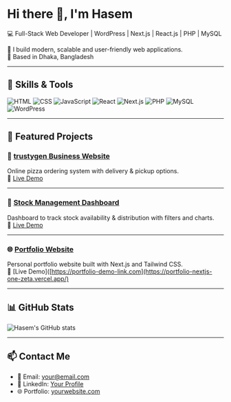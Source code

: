 # Hi there 👋, I'm Hasem
💻 Full-Stack Web Developer | WordPress | Next.js | React.js | PHP | MySQL  

🚀 I build modern, scalable and user-friendly web applications.  
📍 Based in Dhaka, Bangladesh  

---

## 🔧 Skills & Tools
![HTML](https://img.shields.io/badge/-HTML-orange?logo=html5&logoColor=white)
![CSS](https://img.shields.io/badge/-CSS-blue?logo=css3&logoColor=white)
![JavaScript](https://img.shields.io/badge/-JavaScript-yellow?logo=javascript&logoColor=black)
![React](https://img.shields.io/badge/-React-blue?logo=react&logoColor=white)
![Next.js](https://img.shields.io/badge/-Next.js-black?logo=next.js)
![PHP](https://img.shields.io/badge/-PHP-777BB4?logo=php&logoColor=white)
![MySQL](https://img.shields.io/badge/-MySQL-4479A1?logo=mysql&logoColor=white)
![WordPress](https://img.shields.io/badge/-WordPress-21759B?logo=wordpress&logoColor=white)

---

## 📌 Featured Projects

### 🍕 [trustygen Business Website](https://github.com/username/trustygen)
Online pizza ordering system with delivery & pickup options.  
🔗 [Live Demo](https://trustygen.com/)

---

### 🏥 [Stock Management Dashboard](https://github.com/username/stock-dashboard)
Dashboard to track stock availability & distribution with filters and charts.  
🔗 [Live Demo](https://stock-demo-link.com)

---

### 🌐 [Portfolio Website](https://github.com/username/portfolio)
Personal portfolio website built with Next.js and Tailwind CSS.  
🔗 [Live Demo]([https://portfolio-demo-link.com](https://portfolio-nextjs-one-zeta.vercel.app/)

---

## 📊 GitHub Stats
![Hasem's GitHub stats](https://github-readme-stats.vercel.app/api?username=your-username&show_icons=true&theme=tokyonight)

---

## 📫 Contact Me
- 📧 Email: your@email.com  
- 💼 LinkedIn: [Your Profile](https://linkedin.com/in/yourprofile)  
- 🌐 Portfolio: [yourwebsite.com](https://yourwebsite.com)
